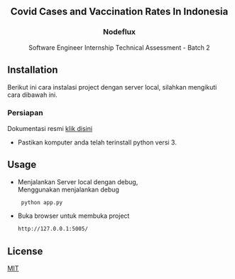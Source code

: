<div align="center">
  <h2 align="center">Covid Cases and Vaccination Rates In Indonesia</h2>
  <h3 align="center">Nodeflux</h3>
  <p align="center">
    Software Engineer Internship Technical Assessment - Batch 2
  </p>
</div>

<!-- INSTALASI -->
## Installation
Berikut ini cara instalasi project dengan server local, silahkan mengikuti cara dibawah ini.

### Persiapan
Dokumentasi resmi <a href="https://flask.palletsprojects.com/en/2.0.x/"> klik disini </a>
* Pastikan komputer anda telah terinstall python versi 3.

<!-- PENGGUNAAN -->
## Usage
* Menjalankan Server local dengan debug, 
  <br>
  Menggunakan menjalankan debug
  ```sh
   python app.py
   ```

* Buka browser untuk membuka project
   ```sh
   http://127.0.0.1:5005/
   ```
## License
[MIT](https://choosealicense.com/licenses/mit/)
